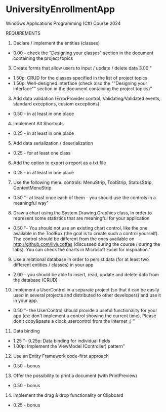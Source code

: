 # UniversityEnrollmentApp
Windows Applications Programming (C#) Course 2024

REQUIREMENTS
1.	Declare / implement the entities (classes)
- 0.00	- check the "Designing your classes" section in the document containing the project topics
3.	Create forms that allow users to input / update / delete data	3.00	"
- 1.50p: CRUD for the classes specified in the list of project topics
- 1.50p: Well-designed interface (check also the ""Designing your interface"" section in the document containing the project topics)"
3.	Add data validation (ErrorProvider control, Validating/Validated events, standard exceptions, custom exceptions)
- 0.50	- in at least in one place
4.	Implement Alt Shortcuts
- 0.25	- in at least in one place
5.	Add data serialization / deserialization
- 0.25	- for at least one class
6.	Add the option to export a report as a txt file
- 0.25	- in at least in one place
7.	Use the following menu controls: MenuStrip, ToolStrip, StatusStrip, ContextMenuStrip
- 0.50	"- at least once each of them - you should use the controls in a meaningful way"
8.	Draw a chart using the System.Drawing.Graphics class, in order to represent some statistics that are meaningful for your application
- 0.50	"- You should not use an existing chart control, like the one available in the ToolBox (the goal is to create such a control yourself). The control should be different from the ones available on http://github.com/liviucotfas (discussed during the course / during the labs). You can check the charts in Microsoft Excel for inspiration."
9.	Use a relational database in order to persist data (for at least two different entities / classes) in your app
- 2.00	- you should be able to insert, read, update and delete data from the database (CRUD)
10.	 Implement a UserControl in a separate project (so that it can be easily used in several projects and distributed to other developers) and use it in your app.
- 0.50	"- the UserControl should provide a useful functionality for your app (ex: don't implement a control showing the current time). Please don't copy&paste a clock usercontrol from the internet ;) "
11.	Data binding
- 1.25	"- 0.25p: Data binding for individual fields
- 1.00p: Implement the ViewModel (Controller) pattern"
12.	Use an Entity Framework code-first approach
- 0.50	- bonus
13.	Offer the possibility to print a document (with PrintPreview)
- 0.50	- bonus
14.	Implement the drag & drop functionality or Clipboard
- 0.25	- bonus

